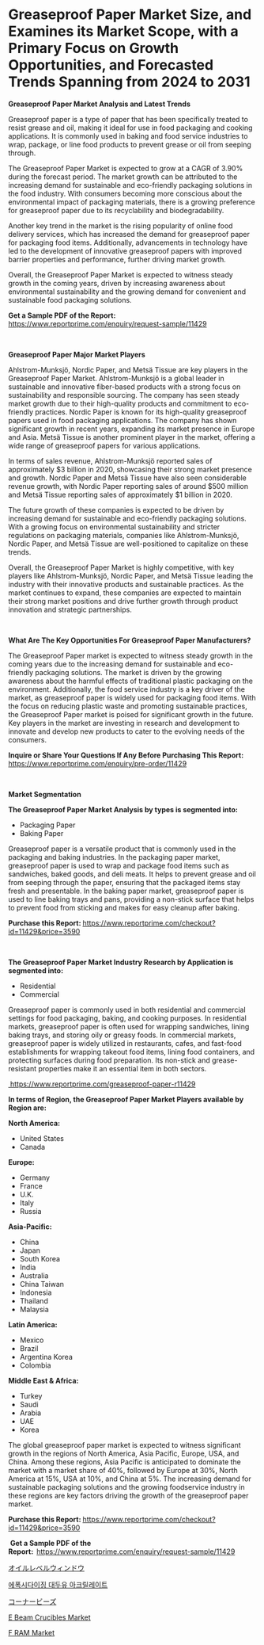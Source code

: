 <p><h1>Greaseproof Paper Market Size, and Examines its Market Scope, with a Primary Focus on Growth Opportunities, and Forecasted Trends Spanning from 2024 to 2031</h1></p><p><strong>Greaseproof Paper Market Analysis and Latest Trends</strong></p>
<p><p>Greaseproof paper is a type of paper that has been specifically treated to resist grease and oil, making it ideal for use in food packaging and cooking applications. It is commonly used in baking and food service industries to wrap, package, or line food products to prevent grease or oil from seeping through.</p><p>The Greaseproof Paper Market is expected to grow at a CAGR of 3.90% during the forecast period. The market growth can be attributed to the increasing demand for sustainable and eco-friendly packaging solutions in the food industry. With consumers becoming more conscious about the environmental impact of packaging materials, there is a growing preference for greaseproof paper due to its recyclability and biodegradability.</p><p>Another key trend in the market is the rising popularity of online food delivery services, which has increased the demand for greaseproof paper for packaging food items. Additionally, advancements in technology have led to the development of innovative greaseproof papers with improved barrier properties and performance, further driving market growth.</p><p>Overall, the Greaseproof Paper Market is expected to witness steady growth in the coming years, driven by increasing awareness about environmental sustainability and the growing demand for convenient and sustainable food packaging solutions.</p></p>
<p><strong>Get a Sample PDF of the Report:&nbsp;</strong> <a href="https://www.reportprime.com/enquiry/request-sample/11429">https://www.reportprime.com/enquiry/request-sample/11429</a></p>
<p>&nbsp;</p>
<p><strong>Greaseproof Paper Major Market Players</strong></p>
<p><p>Ahlstrom-Munksjö, Nordic Paper, and Metsä Tissue are key players in the Greaseproof Paper Market. Ahlstrom-Munksjö is a global leader in sustainable and innovative fiber-based products with a strong focus on sustainability and responsible sourcing. The company has seen steady market growth due to their high-quality products and commitment to eco-friendly practices. Nordic Paper is known for its high-quality greaseproof papers used in food packaging applications. The company has shown significant growth in recent years, expanding its market presence in Europe and Asia. Metsä Tissue is another prominent player in the market, offering a wide range of greaseproof papers for various applications.</p><p>In terms of sales revenue, Ahlstrom-Munksjö reported sales of approximately $3 billion in 2020, showcasing their strong market presence and growth. Nordic Paper and Metsä Tissue have also seen considerable revenue growth, with Nordic Paper reporting sales of around $500 million and Metsä Tissue reporting sales of approximately $1 billion in 2020.</p><p>The future growth of these companies is expected to be driven by increasing demand for sustainable and eco-friendly packaging solutions. With a growing focus on environmental sustainability and stricter regulations on packaging materials, companies like Ahlstrom-Munksjö, Nordic Paper, and Metsä Tissue are well-positioned to capitalize on these trends.</p><p>Overall, the Greaseproof Paper Market is highly competitive, with key players like Ahlstrom-Munksjö, Nordic Paper, and Metsä Tissue leading the industry with their innovative products and sustainable practices. As the market continues to expand, these companies are expected to maintain their strong market positions and drive further growth through product innovation and strategic partnerships.</p></p>
<p>&nbsp;</p>
<p><strong>What Are The Key Opportunities For Greaseproof Paper Manufacturers?</strong></p>
<p><p>The Greaseproof Paper market is expected to witness steady growth in the coming years due to the increasing demand for sustainable and eco-friendly packaging solutions. The market is driven by the growing awareness about the harmful effects of traditional plastic packaging on the environment. Additionally, the food service industry is a key driver of the market, as greaseproof paper is widely used for packaging food items. With the focus on reducing plastic waste and promoting sustainable practices, the Greaseproof Paper market is poised for significant growth in the future. Key players in the market are investing in research and development to innovate and develop new products to cater to the evolving needs of the consumers.</p></p>
<p><strong>Inquire or Share Your Questions If Any Before Purchasing This Report:</strong> <a href="https://www.reportprime.com/enquiry/pre-order/11429">https://www.reportprime.com/enquiry/pre-order/11429</a></p>
<p>&nbsp;</p>
<p><strong>Market Segmentation</strong></p>
<p><strong>The Greaseproof Paper Market Analysis by types is segmented into:</strong></p>
<p><ul><li>Packaging Paper</li><li>Baking Paper</li></ul></p>
<p><p>Greaseproof paper is a versatile product that is commonly used in the packaging and baking industries. In the packaging paper market, greaseproof paper is used to wrap and package food items such as sandwiches, baked goods, and deli meats. It helps to prevent grease and oil from seeping through the paper, ensuring that the packaged items stay fresh and presentable. In the baking paper market, greaseproof paper is used to line baking trays and pans, providing a non-stick surface that helps to prevent food from sticking and makes for easy cleanup after baking.</p></p>
<p><strong>Purchase this Report:&nbsp;</strong><a href="https://www.reportprime.com/checkout?id=11429&price=3590">https://www.reportprime.com/checkout?id=11429&price=3590</a></p>
<p>&nbsp;</p>
<p><strong>The Greaseproof Paper Market Industry Research by Application is segmented into:</strong></p>
<p><ul><li>Residential</li><li>Commercial</li></ul></p>
<p><p>Greaseproof paper is commonly used in both residential and commercial settings for food packaging, baking, and cooking purposes. In residential markets, greaseproof paper is often used for wrapping sandwiches, lining baking trays, and storing oily or greasy foods. In commercial markets, greaseproof paper is widely utilized in restaurants, cafes, and fast-food establishments for wrapping takeout food items, lining food containers, and protecting surfaces during food preparation. Its non-stick and grease-resistant properties make it an essential item in both sectors.</p></p>
<p><a href="https://www.reportprime.com/greaseproof-paper-r11429">&nbsp;https://www.reportprime.com/greaseproof-paper-r11429</a></p>
<p><strong>In terms of Region, the Greaseproof Paper Market Players available by Region are:</strong></p>
<p>
    <p> <strong> North America: </strong>
        <ul>
            <li>United States</li>
            <li>Canada</li>
        </ul>
        </p> 
    <p> <strong> Europe: </strong>
        <ul>
            <li>Germany</li>
            <li>France</li>
            <li>U.K.</li>
            <li>Italy</li>
            <li>Russia</li>
        </ul>
        </p> 
    <p> <strong> Asia-Pacific: </strong>
        <ul>
            <li>China</li>
            <li>Japan</li>
            <li>South Korea</li>
            <li>India</li>
            <li>Australia</li>
            <li>China Taiwan</li>
            <li>Indonesia</li>
            <li>Thailand</li>
            <li>Malaysia</li>
        </ul>
        </p> 
    <p> <strong> Latin America: </strong>
        <ul>
            <li>Mexico</li>
            <li>Brazil</li>
            <li>Argentina Korea</li>
            <li>Colombia</li>
        </ul>
        </p> 
    <p> <strong> Middle East & Africa: </strong>
        <ul>
            <li>Turkey</li>
            <li>Saudi</li>
            <li>Arabia</li>
            <li>UAE</li>
            <li>Korea</li>
        </ul>
    </p>
    </p>
<p><p>The global greaseproof paper market is expected to witness significant growth in the regions of North America, Asia Pacific, Europe, USA, and China. Among these regions, Asia Pacific is anticipated to dominate the market with a market share of 40%, followed by Europe at 30%, North America at 15%, USA at 10%, and China at 5%. The increasing demand for sustainable packaging solutions and the growing foodservice industry in these regions are key factors driving the growth of the greaseproof paper market.</p></p>
<p><strong>Purchase this Report: </strong><a href="https://www.reportprime.com/checkout?id=11429&price=3590">https://www.reportprime.com/checkout?id=11429&price=3590</a></p>
<p>&nbsp;<strong>Get a Sample PDF of the Report:&nbsp;&nbsp;</strong><a href="https://www.reportprime.com/enquiry/request-sample/11429">https://www.reportprime.com/enquiry/request-sample/11429</a></p>
<p><strong></strong></p>
<p><p><a href="https://github.com/vhemk0794148/Market-Research-Report-List-1/blob/main/175156925845.md">オイルレベルウィンドウ</a></p><p><a href="https://medium.com/@autumnberge/%EC%97%90%ED%8F%AD%EC%8B%9C%ED%99%94%EB%90%9C-%EB%8C%80%EB%91%90%EC%9C%A0-%EC%95%84%ED%81%AC%EB%A6%B4%EB%A0%88%EC%9D%B4%ED%8A%B8-%EC%8B%9C%EC%9E%A5-%EA%B2%BD%EC%9F%81-%EB%B6%84%EC%84%9D-%EC%8B%9C%EC%9E%A5-%EB%8F%99%ED%96%A5-%EB%B0%8F-2031%EB%85%84%EA%B9%8C%EC%A7%80%EC%9D%98-%EC%98%88%EC%B8%A1-f03bb85f7f9f">에폭시다이징 대두유 아크릴레이트</a></p><p><a href="https://medium.com/@stevencornish04/%E3%82%B3%E3%83%BC%E3%83%8A%E3%83%BC%E3%83%93%E3%83%BC%E3%82%BA%E3%81%AE%E5%B8%82%E5%A0%B4%E5%8B%95%E5%90%91%E3%81%8A%E3%82%88%E3%81%B3%E5%B8%82%E5%A0%B4%E5%88%86%E6%9E%90%E3%81%AF-2024%E5%B9%B4%E3%81%8B%E3%82%892031%E5%B9%B4%E3%81%BE%E3%81%A7%E3%81%AE%E6%9C%9F%E9%96%93%E3%81%AB%E4%BA%88%E6%B8%AC%E3%81%95%E3%82%8C%E3%81%A6%E3%81%84%E3%81%BE%E3%81%99-8fd603053d05">コーナービーズ</a></p><p><a href="https://www.linkedin.com/pulse/e-beam-crucibles-market-size-reveals-best-marketing-channels-global-e1fae?trackingId=7SBEBPlKrhfwZfh6nFWR5A%3D%3D">E Beam Crucibles Market</a></p><p><a href="https://www.linkedin.com/pulse/f-ram-market-trends-forecast-competitive-analysis-obx6e?trackingId=cseZ1lylfWFCuD%2F7hdZ6Aw%3D%3D">F RAM Market</a></p></p>